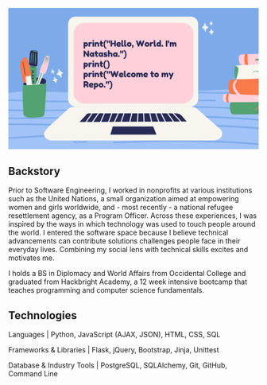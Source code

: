 ![](/static/cover-image.png)

## Backstory

Prior to Software Engineering, I worked in nonprofits at various institutions such as the United Nations, a small organization aimed at empowering women and girls worldwide, and - most recently - a national refugee resettlement agency, as a Program Officer. Across these experiences, I was inspired by the ways in which technology was used to touch people around the world. I entered the software space because I believe technical advancements can contribute solutions challenges people face in their everyday lives. Combining my social lens with technical skills excites and motivates me.

I holds a BS in Diplomacy and World Affairs from Occidental College and graduated from Hackbright Academy, a 12 week intensive bootcamp that teaches programming and computer science fundamentals.

## Technologies

Languages | Python, JavaScript (AJAX, JSON), HTML, CSS, SQL

Frameworks & Libraries | Flask, jQuery, Bootstrap, Jinja, Unittest

Database & Industry Tools | PostgreSQL, SQLAlchemy, Git, GitHub, Command Line
